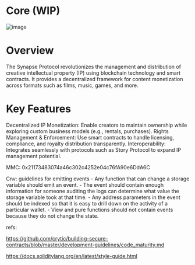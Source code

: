 # Core (WIP)
![image](https://github.com/user-attachments/assets/2a599bc4-a876-486a-a35a-711c880cf3e4)

# Overview
The Synapse Protocol revolutionizes the management and distribution of creative intellectual property (IP) using blockchain technology and smart contracts. It provides a decentralized framework for content monetization across formats such as films, music, games, and more.

# Key Features
Decentralized IP Monetization: Enable creators to maintain ownership while exploring custom business models (e.g., rentals, purchases).
Rights Management & Enforcement: Use smart contracts to handle licensing, compliance, and royalty distribution transparently.
Interoperability: Integrates seamlessly with protocols such as Story Protocol to expand IP management potential.


MMC: 0x21173483074a46c302c4252e04c76fA90e6DdA6C


Cnv:
    guidelines for emitting events
    - Any function that can change a storage variable should emit an event.
    - The event should contain enough information for someone auditing the logs can determine what value the storage variable took at that time.
    - Any address parameters in the event should be indexed so that it is easy to drill down on the activity of a particular wallet.
    - View and pure functions should not contain events because they do not change the state.

refs:

https://github.com/crytic/building-secure-contracts/blob/master/development-guidelines/code_maturity.md

https://docs.soliditylang.org/en/latest/style-guide.html











